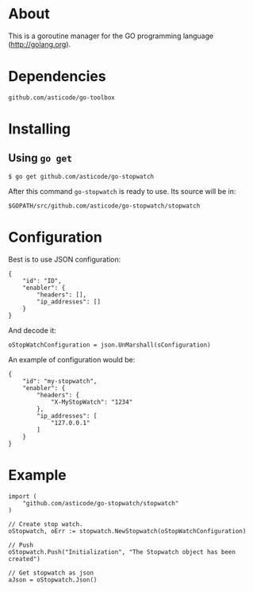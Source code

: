 # About

This is a goroutine manager for the GO programming language (http://golang.org).

# Dependencies

    github.com/asticode/go-toolbox

# Installing

## Using `go get`

    $ go get github.com/asticode/go-stopwatch
    
After this command `go-stopwatch` is ready to use. Its source will be in:

    $GOPATH/src/github.com/asticode/go-stopwatch/stopwatch
    
# Configuration

Best is to use JSON configuration:

    {
        "id": "ID",
        "enabler": {
            "headers": [],
            "ip_addresses": []
        }
    }
    
And decode it:

    oStopWatchConfiguration = json.UnMarshall(sConfiguration)
    
An example of configuration would be:

    {
        "id": "my-stopwatch",
        "enabler": {
            "headers": {
                "X-MyStopWatch": "1234"
            },
            "ip_addresses": [
                "127.0.0.1"
            ]
        }
    }
    
# Example

    import (
        "github.com/asticode/go-stopwatch/stopwatch"
    )

    // Create stop watch.
    oStopwatch, oErr := stopwatch.NewStopwatch(oStopWatchConfiguration)
    
    // Push
    oStopwatch.Push("Initialization", "The Stopwatch object has been created")
    
    // Get stopwatch as json
    aJson = oStopwatch.Json()
    